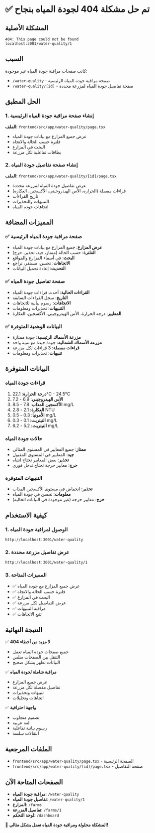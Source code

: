 # ✅ تم حل مشكلة 404 لجودة المياه بنجاح

## المشكلة الأصلية
```
404: This page could not be found
localhost:3001/water-quality/1
```

## السبب
كانت صفحات مراقبة جودة المياه غير موجودة:
- `/water-quality` - صفحة مراقبة جودة المياه الرئيسية
- `/water-quality/[id]` - صفحة تفاصيل جودة المياه لمزرعة محددة

## الحل المطبق

### 1. إنشاء صفحة مراقبة جودة المياه الرئيسية
**الملف**: `frontend/src/app/water-quality/page.tsx`
- عرض جميع المزارع مع بيانات جودة المياه
- فلترة حسب الحالة والاتجاه
- البحث في المزارع
- بطاقات تفاعلية لكل مزرعة

### 2. إنشاء صفحة تفاصيل جودة المياه
**الملف**: `frontend/src/app/water-quality/[id]/page.tsx`
- عرض تفاصيل جودة المياه لمزرعة محددة
- قراءات مفصلة (الحرارة، الأس الهيدروجيني، الأكسجين، العكارة)
- تاريخ القراءات
- التنبيهات والتحذيرات
- اتجاهات جودة المياه

## المميزات المضافة

### ✅ صفحة مراقبة جودة المياه الرئيسية
- **عرض المزارع**: جميع المزارع مع بيانات جودة المياه
- **الفلترة**: حسب الحالة (ممتاز، جيد، تحذير، حرج)
- **البحث**: في أسماء المزارع والمواقع
- **الاتجاهات**: تحسن، مستقر، تراجع
- **التحديث**: إعادة تحميل البيانات

### ✅ صفحة تفاصيل جودة المياه
- **القراءات الحالية**: أحدث قراءات جودة المياه
- **التاريخ**: سجل القراءات السابقة
- **الاتجاهات**: رسوم بيانية للاتجاهات
- **التنبيهات**: تحذيرات ومعلومات
- **المعايير**: درجة الحرارة، الأس الهيدروجيني، الأكسجين، العكارة

### ✅ البيانات الوهمية المتوفرة
- **مزرعة الأسماك الرئيسية**: جودة ممتازة
- **مزرعة الأسماك الشمالية**: جودة جيدة مع تنبيه واحد
- **قراءات مفصلة**: 3 قراءات لكل مزرعة
- **تنبيهات**: تحذيرات ومعلومات

## البيانات المتوفرة

### قراءات جودة المياه
1. **درجة الحرارة**: 22.1°C - 24.5°C
2. **الأس الهيدروجيني**: 6.9 - 7.2
3. **الأكسجين المذاب**: 7.8 - 8.5 mg/L
4. **العكارة**: 2.1 - 2.8 NTU
5. **الأمونيا**: 0.3 - 0.5 mg/L
6. **النيتريت**: 0.1 - 0.3 mg/L
7. **النيتريت**: 5.2 - 6.2 mg/L

### حالات جودة المياه
- **ممتاز**: جميع المعايير في المستوى المثالي
- **جيد**: المعايير في المستوى المقبول
- **تحذير**: بعض المعايير تحتاج انتباه
- **حرج**: معايير حرجة تحتاج تدخل فوري

### التنبيهات المتوفرة
- **تحذير**: انخفاض في مستوى الأكسجين المذاب
- **معلومات**: تحسن في جودة المياه
- **حرج**: معايير حرجة (غير موجودة في البيانات الحالية)

## كيفية الاستخدام

### 1. الوصول لمراقبة جودة المياه
```
http://localhost:3001/water-quality
```

### 2. عرض تفاصيل مزرعة محددة
```
http://localhost:3001/water-quality/1
```

### 3. المميزات المتاحة
- ✅ عرض جميع المزارع مع جودة المياه
- ✅ فلترة حسب الحالة والاتجاه
- ✅ البحث في المزارع
- ✅ عرض التفاصيل لكل مزرعة
- ✅ مراقبة التنبيهات
- ✅ تتبع الاتجاهات

## النتيجة النهائية

✅ **لا مزيد من أخطاء 404**
- جميع صفحات جودة المياه تعمل
- التنقل بين الصفحات سلس
- البيانات تظهر بشكل صحيح

✅ **مراقبة شاملة لجودة المياه**
- عرض جميع المزارع
- تفاصيل مفصلة لكل مزرعة
- تنبيهات وتحذيرات
- اتجاهات وتحليلات

✅ **واجهة احترافية**
- تصميم متجاوب
- لغة عربية
- رسوم بيانية تفاعلية
- انتقالات سلسة

## الملفات المرجعية
- `frontend/src/app/water-quality/page.tsx` - الصفحة الرئيسية
- `frontend/src/app/water-quality/[id]/page.tsx` - صفحة التفاصيل

## الصفحات المتاحة الآن
- **مراقبة جودة المياه**: `/water-quality`
- **تفاصيل جودة المياه**: `/water-quality/1`
- **المزارع**: `/farms`
- **تفاصيل المزرعة**: `/farms/1`
- **لوحة التحكم**: `/dashboard`

🎉 **المشكلة محلولة ومراقبة جودة المياه تعمل بشكل مثالي!**

